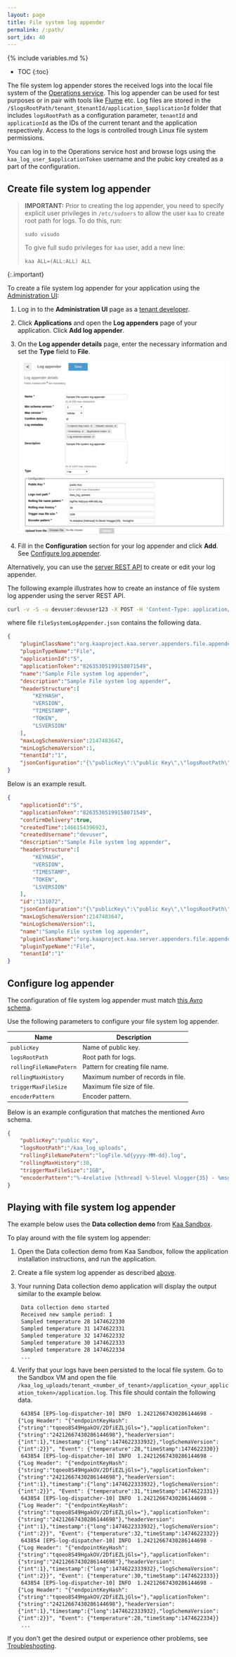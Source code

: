 ```yaml
---
layout: page
title: File system log appender
permalink: /:path/
sort_idx: 40
---
```


{% include variables.md %}

* TOC
{:toc}

The file system log appender stores the received logs into the local file system of the [Operations service]({{root_url}}Glossary/#operations-service).
This log appender can be used for test purposes or in pair with tools like [Flume](https://flume.apache.org/) etc.
Log files are stored in the `/$logsRootPath/tenant_$tenantId/application_$applicationId` folder that includes `logsRootPath` as a configuration parameter, `tenantId` and `applicationId` as the IDs of the current tenant and the application respectively.
Access to the logs is controlled trough Linux file system permissions.

You can log in to the Operations service host and browse logs using the `kaa_log_user_$applicationToken` username and the pubic key created as a part of the configuration.

## Create file system log appender

>**IMPORTANT:** Prior to creating the log appender, you need to specify explicit user privileges in `/etc/sudoers` to allow the user `kaa` to create root path for logs.
>To do this, run:
>```
>sudo visudo
>```
>To give full sudo privileges for `kaa` user, add a new line:
>```
>kaa ALL=(ALL:ALL) ALL
>```
{:.important}

To create a file system log appender for your application using the [Administration UI]({{root_url}}Glossary/#administration-ui):

1. Log in to the **Administration UI** page as a [tenant developer]({{root_url}}Glossary/#tenant-developer).

2. Click **Applications** and open the **Log appenders** page of your application.
Click **Add log appender**.

3. On the **Log appender details** page, enter the necessary information and set the **Type** field to **File**.
	
	![File system log appender](attach/file-system-log-appender.png)

4. Fill in the **Configuration** section for your log appender and click **Add**.
See [Configure log appender](#configure-log-appender).

Alternatively, you can use the [server REST API]({{root_url}}Programming-guide/Server-REST-APIs/#!/Logging/editLogAppender) to create or edit your log appender.

The following example illustrates how to create an instance of file system log appender using the server REST API.

```bash
curl -v -S -u devuser:devuser123 -X POST -H 'Content-Type: application/json' -d @fileSystemLogAppender.json "http://localhost:8080/kaaAdmin/rest/api/logAppender" | python -mjson.tool
```

where file `fileSystemLogAppender.json` contains the following data.

```json
{
    "pluginClassName":"org.kaaproject.kaa.server.appenders.file.appender.FileSystemLogAppender",
    "pluginTypeName":"File",
    "applicationId":"5",
    "applicationToken":"82635305199158071549",
    "name":"Sample File system log appender",
    "description":"Sample File system log appender",
    "headerStructure":[
        "KEYHASH",
        "VERSION",
        "TIMESTAMP",
        "TOKEN",
        "LSVERSION"
    ],
    "maxLogSchemaVersion":2147483647,
    "minLogSchemaVersion":1,
    "tenantId":"1",
    "jsonConfiguration":"{\"publicKey\":\"public Key\",\"logsRootPath\":\"/kaa_log_uploads\",\"rollingFileNamePatern\":\"logFile.%d{yyyy-MM-dd}.log\",\"rollingMaxHistory\":30,\"triggerMaxFileSize\":\"1GB\",\"encoderPattern\":\"%-4relative [%thread] %-5level %logger{35} - %msg%n\"}"
}
```

Below is an example result.

```json
{
    "applicationId":"5",
    "applicationToken":"82635305199158071549",
    "confirmDelivery":true,
    "createdTime":1466154396923,
    "createdUsername":"devuser",
    "description":"Sample File system log appender",
    "headerStructure":[
        "KEYHASH",
        "VERSION",
        "TIMESTAMP",
        "TOKEN",
        "LSVERSION"
    ],
    "id":"131072",
    "jsonConfiguration":"{\"publicKey\":\"public Key\",\"logsRootPath\":\"/kaa_log_uploads\",\"rollingFileNamePatern\":\"logFile.%d{yyyy-MM-dd}.log\",\"rollingMaxHistory\":30,\"triggerMaxFileSize\":\"1GB\",\"encoderPattern\":\"%-4relative [%thread] %-5level %logger{35} - %msg%n\"}",
    "maxLogSchemaVersion":2147483647,
    "minLogSchemaVersion":1,
    "name":"Sample File system log appender",
    "pluginClassName":"org.kaaproject.kaa.server.appenders.file.appender.FileSystemLogAppender",
    "pluginTypeName":"File",
    "tenantId":"1"
}
```

## Configure log appender

The configuration of file system log appender must match [this Avro schema]({{github_url}}server/appenders/file-appender/src/main/avro/file-appender-config.avsc).

Use the following parameters to configure your file system log appender.

|Name                   |Description                    |
|-----------------------|-------------------------------|
|`publicKey`              |Name of public key.             |
|`logsRootPath`           |Root path for logs.             |
|`rollingFileNamePatern`  |Pattern for creating file name. |
|`rollingMaxHistory`      |Maximum number of records in file. |
|`triggerMaxFileSize`     |Maximum file size of file.          |
|`encoderPattern`         |Encoder pattern.               |

Below is an example configuration that matches the mentioned Avro schema.

```json
{
    "publicKey":"public Key",
    "logsRootPath":"/kaa_log_uploads",
    "rollingFileNamePatern":"logFile.%d{yyyy-MM-dd}.log",
    "rollingMaxHistory":30,
    "triggerMaxFileSize":"1GB",
    "encoderPattern":"%-4relative [%thread] %-5level %logger{35} - %msg%n"
}
```


## Playing with file system log appender

The example below uses the **Data collection demo** from [Kaa Sandbox]({{root_url}}Glossary/#kaa-sandbox).

To play around with the file system log appender:

1. Open the Data collection demo from Kaa Sandbox, follow the application installation instructions, and run the application.

2. Create a file system log appender as described [above](#create-file-system-log-appender).

3. Your running Data collection demo application will display the output similar to the example below.

		Data collection demo started
		Received new sample period: 1
		Sampled temperature 28 1474622330
		Sampled temperature 31 1474622331
		Sampled temperature 32 1474622332
		Sampled temperature 30 1474622333
		Sampled temperature 28 1474622334
		...
		
4. Verify that your logs have been persisted to the local file system.
Go to the Sandbox VM and open the file  `/kaa_log_uploads/tenant_<number_of_tenant>/application_<your_application_token>/application.log`.
This file should contain the following data.

		
		643854 [EPS-log-dispatcher-10] INFO  1.24212667430286144698 - {"Log Header": "{"endpointKeyHash":{"string":"tqoeo8S49HgakOV/2DfiEZLjGls="},"applicationToken":{"string":"24212667430286144698"},"headerVersion":{"int":1},"timestamp":{"long":1474622333932},"logSchemaVersion":{"int":2}}", "Event": {"temperature":28,"timeStamp":1474622330}}
		643854 [EPS-log-dispatcher-10] INFO  1.24212667430286144698 - {"Log Header": "{"endpointKeyHash":{"string":"tqoeo8S49HgakOV/2DfiEZLjGls="},"applicationToken":{"string":"24212667430286144698"},"headerVersion":{"int":1},"timestamp":{"long":1474622333932},"logSchemaVersion":{"int":2}}", "Event": {"temperature":31,"timeStamp":1474622331}}
		643854 [EPS-log-dispatcher-10] INFO  1.24212667430286144698 - {"Log Header": "{"endpointKeyHash":{"string":"tqoeo8S49HgakOV/2DfiEZLjGls="},"applicationToken":{"string":"24212667430286144698"},"headerVersion":{"int":1},"timestamp":{"long":1474622333932},"logSchemaVersion":{"int":2}}", "Event": {"temperature":32,"timeStamp":1474622332}}
		643854 [EPS-log-dispatcher-10] INFO  1.24212667430286144698 - {"Log Header": "{"endpointKeyHash":{"string":"tqoeo8S49HgakOV/2DfiEZLjGls="},"applicationToken":{"string":"24212667430286144698"},"headerVersion":{"int":1},"timestamp":{"long":1474622333932},"logSchemaVersion":{"int":2}}", "Event": {"temperature":30,"timeStamp":1474622333}}
		643854 [EPS-log-dispatcher-10] INFO  1.24212667430286144698 - {"Log Header": "{"endpointKeyHash":{"string":"tqoeo8S49HgakOV/2DfiEZLjGls="},"applicationToken":{"string":"24212667430286144698"},"headerVersion":{"int":1},"timestamp":{"long":1474622333932},"logSchemaVersion":{"int":2}}", "Event": {"temperature":28,"timeStamp":1474622334}}
		...
		
If you don't get the desired output or experience other problems, see [Troubleshooting]({{root_url}}Administration-guide/Troubleshooting).
